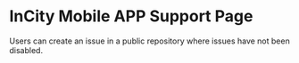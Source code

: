 # InCity Mobile APP Support Page
Users can create an issue in a public repository where issues have not been disabled.
